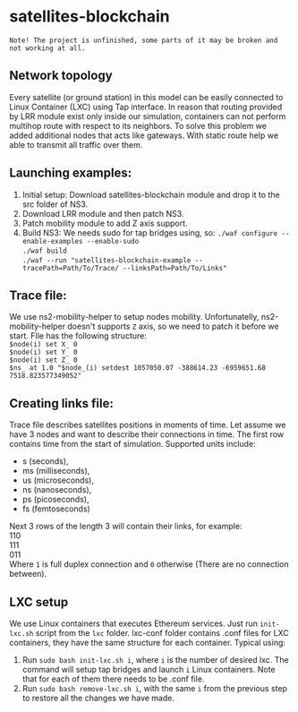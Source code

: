 # satellites-blockchain
    Note! The project is unfinished, some parts of it may be broken and not working at all.


## Network topology
Every satellite (or ground station) in this model
can be easily connected to Linux Container (LXC) using Tap interface. In reason that
routing provided by LRR module exist only inside our simulation, containers
can not perform multihop route with respect to its neighbors.
To solve this problem we added additional nodes that acts like gateways.
With static route help we able to transmit all traffic over them.

## Launching examples:
1) Initial setup:
Download satellites-blockchain module and drop it to the src folder of NS3.
2) Download LRR module and then patch NS3.
3) Patch mobility module to add Z axis support.
4) Build NS3:
We needs sudo for tap bridges using, so:
`./waf configure --enable-examples --enable-sudo`\
`./waf build`\
`./waf --run "satellites-blockchain-example --tracePath=Path/To/Trace/ --linksPath=Path/To/Links"`

## Trace file:
We use ns2-mobility-helper to setup nodes mobility. Unfortunatelly, ns2-mobility-helper doesn't supports `Z` axis, so we need to patch it before we start.
FIle has the following structure:\
`$node(i) set X_ 0`\
`$node(i) set Y_ 0`\
`$node(i) set Z_ 0`\
`$ns_ at 1.0 "$node_(i) setdest 1057050.07 -388614.23 -6959651.68 7518.823577349052"`

## Creating links file:
Trace file describes satellites positions in moments of time.
Let assume we have 3 nodes and want to describe their connections in time.
The first row contains time from the start of simulation.
Supported units include:
* s (seconds),
* ms (milliseconds),
* us (microseconds),
* ns (nanoseconds),
* ps (picoseconds),
* fs (femtoseconds)

Next 3 rows of the length 3 will contain their links, for example:\
110\
111\
011\
Where `1` is full duplex connection and `0` otherwise (There are no connection between).

## LXC setup
We use Linux containers that executes Ethereum services.
Just run `init-lxc.sh` script from the `lxc` folder.
lxc-conf folder contains .conf files for LXC containers, they have the same structure for each container.
Typical using:
1) Run `sudo bash init-lxc.sh i`, where `i` is the number of desired lxc. The command will setup tap bridges and launch `i` Linux containers.
Note that for each of them there needs to be .conf file.
2) Run `sudo bash remove-lxc.sh i`, with the same `i` from the previous step to restore all the changes we have made.
